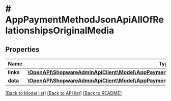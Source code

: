 # # AppPaymentMethodJsonApiAllOfRelationshipsOriginalMedia

## Properties

Name | Type | Description | Notes
------------ | ------------- | ------------- | -------------
**links** | [**\OpenAPI\ShopwareAdminApiClient\Model\AppPaymentMethodJsonApiAllOfRelationshipsOriginalMediaLinks**](AppPaymentMethodJsonApiAllOfRelationshipsOriginalMediaLinks.md) |  | [optional]
**data** | [**\OpenAPI\ShopwareAdminApiClient\Model\AppPaymentMethodJsonApiAllOfRelationshipsOriginalMediaData**](AppPaymentMethodJsonApiAllOfRelationshipsOriginalMediaData.md) |  | [optional]

[[Back to Model list]](../../README.md#models) [[Back to API list]](../../README.md#endpoints) [[Back to README]](../../README.md)

